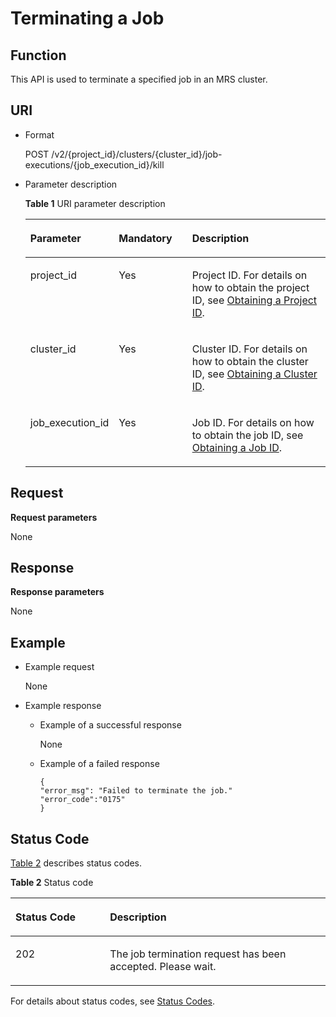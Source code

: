 # Terminating a Job<a name="EN-US_TOPIC_0177065250"></a>

## Function<a name="section4408504619327"></a>

This API is used to terminate a specified job in an MRS cluster.

## URI<a name="section10186656193217"></a>

-   Format

    POST /v2/\{project\_id\}/clusters/\{cluster\_id\}/job-executions/\{job\_execution\_id\}/kill

-   Parameter description

    **Table  1**  URI parameter description

    <a name="table49499141194754"></a>
    <table><thead align="left"><tr id="en-us_topic_0176790808_row33700024194754"><th class="cellrowborder" valign="top" width="25%" id="mcps1.2.4.1.1"><p id="en-us_topic_0176790808_p16571835194812"><a name="en-us_topic_0176790808_p16571835194812"></a><a name="en-us_topic_0176790808_p16571835194812"></a>Parameter</p>
    </th>
    <th class="cellrowborder" valign="top" width="25%" id="mcps1.2.4.1.2"><p id="en-us_topic_0176790808_p141410194812"><a name="en-us_topic_0176790808_p141410194812"></a><a name="en-us_topic_0176790808_p141410194812"></a>Mandatory</p>
    </th>
    <th class="cellrowborder" valign="top" width="50%" id="mcps1.2.4.1.3"><p id="en-us_topic_0176790808_p11454278194812"><a name="en-us_topic_0176790808_p11454278194812"></a><a name="en-us_topic_0176790808_p11454278194812"></a>Description</p>
    </th>
    </tr>
    </thead>
    <tbody><tr id="en-us_topic_0176790808_row39786771142917"><td class="cellrowborder" valign="top" width="25%" headers="mcps1.2.4.1.1 "><p id="en-us_topic_0176790808_p1503055142917"><a name="en-us_topic_0176790808_p1503055142917"></a><a name="en-us_topic_0176790808_p1503055142917"></a>project_id</p>
    </td>
    <td class="cellrowborder" valign="top" width="25%" headers="mcps1.2.4.1.2 "><p id="en-us_topic_0176790808_p54638598142917"><a name="en-us_topic_0176790808_p54638598142917"></a><a name="en-us_topic_0176790808_p54638598142917"></a>Yes</p>
    </td>
    <td class="cellrowborder" valign="top" width="50%" headers="mcps1.2.4.1.3 "><p id="en-us_topic_0176790808_p63650338142917"><a name="en-us_topic_0176790808_p63650338142917"></a><a name="en-us_topic_0176790808_p63650338142917"></a>Project ID. For details on how to obtain the project ID, see <a href="obtaining-a-project-id.md">Obtaining a Project ID</a>.</p>
    </td>
    </tr>
    <tr id="en-us_topic_0176790808_row3457216201210"><td class="cellrowborder" valign="top" width="25%" headers="mcps1.2.4.1.1 "><p id="en-us_topic_0176790808_p194589160122"><a name="en-us_topic_0176790808_p194589160122"></a><a name="en-us_topic_0176790808_p194589160122"></a>cluster_id</p>
    </td>
    <td class="cellrowborder" valign="top" width="25%" headers="mcps1.2.4.1.2 "><p id="en-us_topic_0176790808_p045813165125"><a name="en-us_topic_0176790808_p045813165125"></a><a name="en-us_topic_0176790808_p045813165125"></a>Yes</p>
    </td>
    <td class="cellrowborder" valign="top" width="50%" headers="mcps1.2.4.1.3 "><p id="en-us_topic_0176790808_p1845891641218"><a name="en-us_topic_0176790808_p1845891641218"></a><a name="en-us_topic_0176790808_p1845891641218"></a>Cluster ID. For details on how to obtain the cluster ID, see <a href="obtain-mrs-cluster-information.md#section177891315153619">Obtaining a Cluster ID</a>.</p>
    </td>
    </tr>
    <tr id="en-us_topic_0176790808_row121835121146"><td class="cellrowborder" valign="top" width="25%" headers="mcps1.2.4.1.1 "><p id="en-us_topic_0176790808_p218419125412"><a name="en-us_topic_0176790808_p218419125412"></a><a name="en-us_topic_0176790808_p218419125412"></a>job_execution_id</p>
    </td>
    <td class="cellrowborder" valign="top" width="25%" headers="mcps1.2.4.1.2 "><p id="en-us_topic_0176790808_p16184161212420"><a name="en-us_topic_0176790808_p16184161212420"></a><a name="en-us_topic_0176790808_p16184161212420"></a>Yes</p>
    </td>
    <td class="cellrowborder" valign="top" width="50%" headers="mcps1.2.4.1.3 "><p id="en-us_topic_0176790808_p121844121440"><a name="en-us_topic_0176790808_p121844121440"></a><a name="en-us_topic_0176790808_p121844121440"></a>Job ID. For details on how to obtain the job ID, see <a href="obtain-mrs-cluster-information.md#section247234143612">Obtaining a Job ID</a>.</p>
    </td>
    </tr>
    </tbody>
    </table>


## Request<a name="section673761354213"></a>

**Request parameters**

None

## Response<a name="section775516131425"></a>

**Response parameters**

None

## Example<a name="section1210015461189"></a>

-   Example request

    None

-   Example response
    -   Example of a successful response

        None

    -   Example of a failed response

        ```
        {
        "error_msg": "Failed to terminate the job."
        "error_code":"0175"
        }
        ```



## Status Code<a name="section4391766619434"></a>

[Table 2](#table1584477916050)  describes status codes.

**Table  2**  Status code

<a name="table1584477916050"></a>
<table><thead align="left"><tr id="row1339492016050"><th class="cellrowborder" valign="top" width="30%" id="mcps1.2.3.1.1"><p id="p3411176516050"><a name="p3411176516050"></a><a name="p3411176516050"></a>Status Code</p>
</th>
<th class="cellrowborder" valign="top" width="70%" id="mcps1.2.3.1.2"><p id="p1158961516050"><a name="p1158961516050"></a><a name="p1158961516050"></a>Description</p>
</th>
</tr>
</thead>
<tbody><tr id="row3719767816050"><td class="cellrowborder" valign="top" width="30%" headers="mcps1.2.3.1.1 "><p id="p6022194016050"><a name="p6022194016050"></a><a name="p6022194016050"></a>202</p>
</td>
<td class="cellrowborder" valign="top" width="70%" headers="mcps1.2.3.1.2 "><p id="p4613894216050"><a name="p4613894216050"></a><a name="p4613894216050"></a>The job termination request has been accepted. Please wait.</p>
</td>
</tr>
</tbody>
</table>

For details about status codes, see  [Status Codes](status-codes.md).

